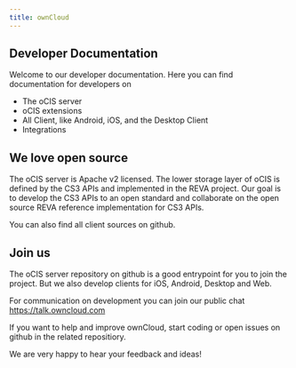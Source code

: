 ```yaml
---
title: ownCloud
---
```


## Developer Documentation

Welcome to our developer documentation. Here you can find documentation for developers on 
- The oCIS server 
- oCIS extensions
- All Client, like Android, iOS, and the Desktop Client
- Integrations

## We love open source

The oCIS server is Apache v2 licensed.
The lower storage layer of oCIS is defined by the CS3 APIs and implemented in the REVA project. Our goal is to develop the CS3 APIs to an open standard and collaborate on the open source REVA reference implementation for CS3 APIs.

You can also find all client sources on github.

## Join us

The oCIS server repository on github is a good entrypoint for you to join the project. But we also develop clients for iOS, Android, Desktop and Web.

For communication on development you can join our public chat https://talk.owncloud.com

If you want to help and improve ownCloud, start coding or open issues on github in the related repositiory. 

We are very happy to hear your feedback and ideas!

